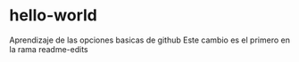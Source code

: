 # hello-world
Aprendizaje de las opciones basicas de github
Este cambio es el primero en la rama readme-edits
